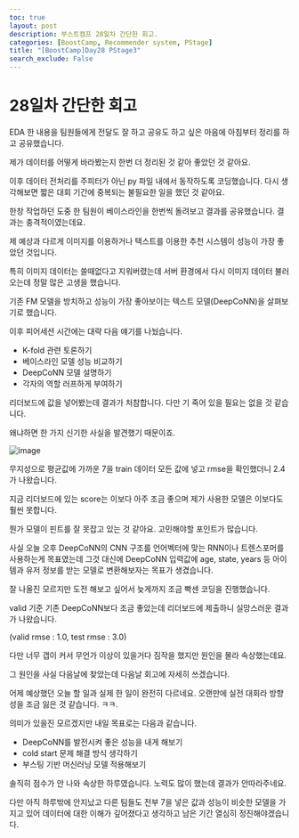 ```yaml
---
toc: true
layout: post
description: 부스트캠프 28일차 간단한 회고.
categories: [BoostCamp, Recommender system, PStage]
title: "[BoostCamp]Day28 PStage3"
search_exclude: False
---
```

# 28일차 간단한 회고

EDA 한 내용을 팀원들에게 전달도 잘 하고 공유도 하고 싶은 마음에 아침부터 정리를 하고 공유했습니다.

제가 데이터를 어떻게 바라봤는지 한번 더 정리된 것 같아 좋았던 것 같아요.

이후 데이터 전처리를 주피터가 아닌 py 파일 내에서 동작하도록 코딩했습니다. 다시 생각해보면 짧은 대회 기간에 중복되는 불필요한 일을 했던 것 같아요.

한창 작업하던 도중 한 팀원이 베이스라인을 한번씩 돌려보고 결과를 공유했습니다. 결과는 충격적이였는데요.

제 예상과 다르게 이미지를 이용하거나 텍스트를 이용한 추천 시스템이 성능이 가장 좋았던 것입니다.

특히 이미지 데이터는 쓸때없다고 지워버렸는데 서버 환경에서 다시 이미지 데이터 불러오는데 정말 많은 고생을 했습니다.

기존 FM 모델을 방치하고 성능이 가장 좋아보이는 텍스트 모델(DeepCoNN)을 살펴보기로 했습니다.

이후 피어세션 시간에는 대략 다음 얘기를 나눴습니다. 

- K-fold 관련 토론하기
- 베이스라인 모델 성능 비교하기
- DeepCoNN 모델 설명하기
- 각자의 역할 러프하게 부여하기

리더보드에 값을 넣어봤는데 결과가 처참합니다. 다만 기 죽어 있을 필요는 없을 것 같습니다.

왜냐하면 한 가지 신기한 사실을 발견했기 때문이죠.

![image](https://user-images.githubusercontent.com/79916736/198164493-d13d9af4-3e30-48d2-a394-39e10ed0a332.png)

무지성으로 평균값에 가까운 7을 train 데이터 모든 값에 넣고 rmse을 확인했더니 2.4가 나왔습니다.

지금 리더보드에 있는 score는 이보다 아주 조금 좋으며 제가 사용한 모델은 이보다도 훨씬 못합니다.

뭔가 모델이 핀트를 잘 못잡고 있는 것 같아요. 고민해야할 포인트가 많습니다.

사실 오늘 오후 DeepCoNN의 CNN 구조를 언어벡터에 맞는 RNN이나 트렌스포머를 사용하는게 목표였는데 그것 대신에 DeepCoNN 입력값에 age, state, years 등 아이템과 유저 정보를 받는 모델로 변환해보자는 목표가 생겼습니다.

잘 나올진 모르지만 도전 해보고 싶어서 늦게까지 조금 빡센 코딩을 진행했습니다.

valid 기준 기존 DeepCoNN보다 조금 좋았는데 리더보드에 제출하니 실망스러운 결과가 나왔습니다.

(valid rmse : 1.0, test rmse : 3.0)

다만 너무 갭이 커서 무언가 이상이 있을거다 짐작을 했지만 원인을 몰라 속상했는데요.

그 원인을 사실 다음날에 찾았는데 다음날 회고에 자세히 쓰겠습니다.

어제 예상했던 오늘 할 일과 실제 한 일이 완전히 다르네요. 오랜만에 실전 대회라 방향성을 조금 잃은 것 같습니다. ㅋㅋ. 

의미가 있을진 모르겠지만 내일 목표로는 다음과 같습니다.

- DeepCoNN를 발전시켜 좋은 성능을 내게 해보기
- cold start 문제 해결 방식 생각하기
- 부스팅 기반 머신러닝 모델 적용해보기

솔직히 점수가 안 나와 속상한 하루였습니다. 노력도 많이 했는데 결과가 안따라주네요.

다만 아직 하루밖에 안지났고 다른 팀들도 전부 7을 넣은 값과 성능이 비슷한 모델을 가지고 있어 데이터에 대한 이해가 깊어졌다고 생각하고 남은 기간 열심히 정진해야겠습니다.
